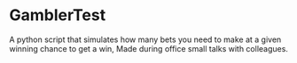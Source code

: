 # GamblerTest
A python script that simulates how many bets you need to make at a given winning chance to get a win, Made during office small talks with colleagues.
